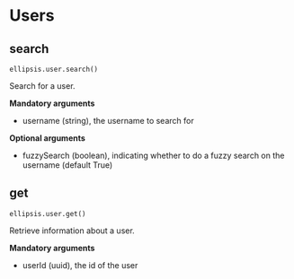 # Users

## search

    ellipsis.user.search()

Search for a user.

**Mandatory arguments**

- username (string), the username to search for

**Optional arguments**

- fuzzySearch (boolean), indicating whether to do a fuzzy search on the username (default True)

## get

    ellipsis.user.get()

Retrieve information about a user.

**Mandatory arguments**

- userId (uuid), the id of the user
